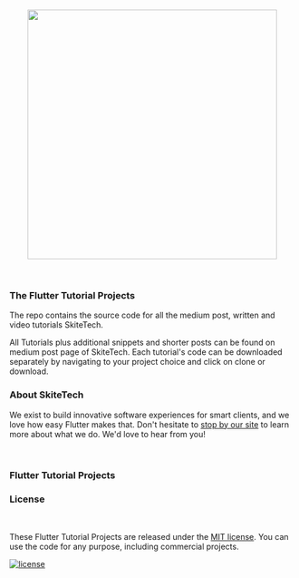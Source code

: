 
<br />
<p align="center"><a href="https://flutter.gskinner.com"><img src="https://scontent-lhr8-1.xx.fbcdn.net/v/t1.0-0/c6.0.607.607a/s526x395/92000684_104443541220762_1903920540884664320_n.jpg?_nc_cat=104&_nc_sid=85a577&_nc_ohc=utCtc5w0LygAX8qi_o4&_nc_ht=scontent-lhr8-1.xx&oh=22835d3b13f1409474a8a366ccd04618&oe=5ED280DD" width="440px"/></a></p>
<br />

### The Flutter Tutorial Projects

The repo contains the source code for all the medium post, written and video tutorials SkiteTech.

All Tutorials plus additional snippets and shorter posts can be found on medium post page of SkiteTech. Each tutorial's code can be downloaded separately by navigating to your project choice and click on clone or download.
<br/>

### About SkiteTech

We exist to build innovative software experiences for smart clients, and we love how easy Flutter makes that. Don't hesitate to [stop by our site](https://) to learn more about what we do. We'd love to hear from you!

<br/>

### Flutter Tutorial Projects

### License

<br/>

These Flutter Tutorial Projects are released under the [MIT license](LICENSE.md). You can use the code for any purpose, including commercial projects.

[![license](https://img.shields.io/badge/License-MIT-yellow.svg)](https://opensource.org/licenses/MIT)

<br/>


